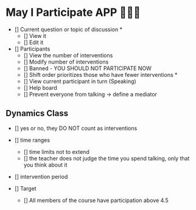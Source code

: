 # May I Participate APP 🙋🏻‍♀️
- [] Current question or topic of discussion *
   - [] View it
   - [] Edit it
- [] Participants
   - [] View the number of interventions
   - [] Modify number of interventions
   - [] Banned - YOU SHOULD NOT PARTICIPATE NOW
   - [] Shift order prioritizes those who have fewer interventions *
   - [] View current participant in turn (Speaking)
   - [] Help board
   - [] Prevent everyone from talking -> define a mediator
  
## Dynamics Class
- [] yes or no, they DO NOT count as interventions
- [] time ranges
   - [] time limits not to extend
   - [] the teacher does not judge the time you spend talking, only that you think about it

- [] intervention period

- [] Target
   - [] All members of the course have participation above 4.5
